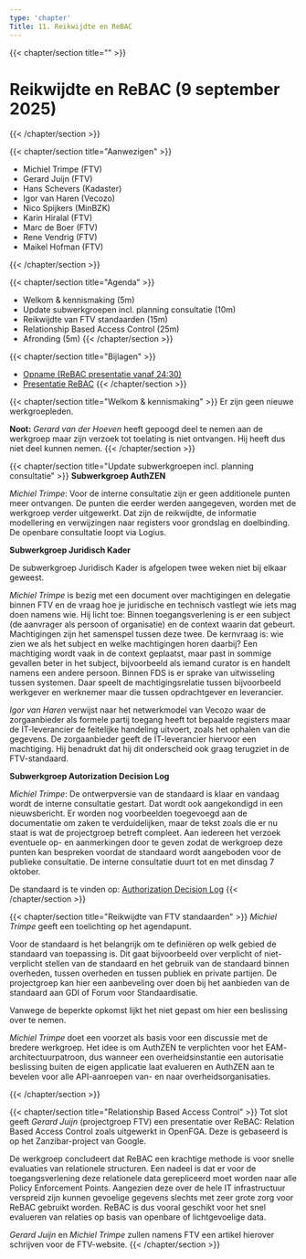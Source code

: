 ```yaml
---
type: 'chapter'
Title: 11. Reikwijdte en ReBAC
---
```

{{< chapter/section title="" >}}
# Reikwijdte en ReBAC (9 september 2025)
{{< /chapter/section >}}

{{< chapter/section title="Aanwezigen" >}}
- Michiel Trimpe (FTV)
- Gerard Juijn (FTV)
- Hans Schevers (Kadaster)
- Igor van Haren (Vecozo)
- Nico Spijkers (MinBZK)
- Karin Hiralal (FTV)
- Marc de Boer (FTV)
- Rene Vendrig (FTV)
- Maikel Hofman (FTV)

{{< /chapter/section >}}

{{< chapter/section title="Agenda" >}}
- Welkom & kennismaking (5m)
- Update subwerkgroepen incl. planning consultatie (10m)
- Reikwijdte van FTV standaarden (15m)
- Relationship Based Access Control (25m)
- Afronding (5m)
{{< /chapter/section >}}

{{< chapter/section title="Bijlagen" >}}
- [Opname (ReBAC presentatie vanaf 24:30)](https://github.com/VNG-Realisatie/ftv/raw/refs/heads/main/static/videos/20250909-reikwijdte-en-rebac.mp4)
- [Presentatie ReBAC](/ftv/documents/20250909-rebac.odp)
{{< /chapter/section >}}

{{< chapter/section title="Welkom & kennismaking" >}}
Er zijn geen nieuwe werkgroepleden.

**Noot:** *Gerard van der Hoeven* heeft gepoogd deel te nemen aan de werkgroep maar zijn verzoek tot toelating is niet ontvangen. Hij heeft dus niet deel kunnen nemen. 
{{< /chapter/section >}}

{{< chapter/section title="Update subwerkgroepen incl. planning consultatie" >}}
**Subwerkgroep AuthZEN**

*Michiel Trimpe*: Voor de interne consultatie zijn er geen additionele punten meer ontvangen. De punten die eerder werden aangegeven, worden met de werkgroep verder uitgewerkt. Dat zijn de reikwijdte, de informatie modellering en verwijzingen naar registers voor grondslag en doelbinding. De openbare consultatie loopt via Logius.

**Subwerkgroep Juridisch Kader**

De subwerkgroep Juridisch Kader is afgelopen twee weken niet bij elkaar geweest. 

*Michiel Trimpe* is bezig met een document over machtigingen en delegatie binnen FTV en de vraag hoe je juridische en technisch vastlegt wie iets mag doen namens wie. Hij licht toe: Binnen toegangsverlening is er een subject (de aanvrager als persoon of organisatie) en de context waarin dat gebeurt. Machtigingen zijn het samenspel tussen deze twee. De kernvraag is: wie zien we als het subject en welke machtigingen horen daarbij? Een machtiging wordt vaak in de context geplaatst, maar past in sommige gevallen beter in het subject, bijvoorbeeld als iemand curator is en handelt namens een andere persoon. Binnen FDS is er sprake van uitwisseling tussen systemen. Daar speelt de machtigingsrelatie tussen bijvoorbeeld werkgever en werknemer maar die tussen opdrachtgever en leverancier.

*Igor van Haren* verwijst naar het netwerkmodel van Vecozo waar de zorgaanbieder als formele partij toegang heeft tot bepaalde registers maar de IT-leverancier de feitelijke handeling uitvoert, zoals het ophalen van die gegevens. De zorgaanbieder geeft de IT-leverancier hiervoor een machtiging. Hij benadrukt dat hij dit onderscheid ook graag terugziet in de FTV-standaard.

**Subwerkgroep Autorization Decision Log**

*Michiel Trimpe*: De ontwerpversie van de standaard is klaar en vandaag wordt de interne consultatie gestart. Dat wordt ook aangekondigd in een nieuwsbericht. Er worden nog voorbeelden toegevoegd aan de documentatie om zaken te verduidelijken, maar de tekst zoals die er nu staat is wat de projectgroep betreft compleet. Aan iedereen het verzoek eventuele op- en aanmerkingen door te geven zodat de werkgroep deze punten kan bespreken voordat de standaard wordt aangeboden voor de publieke consultatie. De interne consultatie duurt tot en met dinsdag 7 oktober. 

De standaard is te vinden op: [Authorization Decision Log](https://vng-realisatie.github.io/authorization-decision-log/)
{{< /chapter/section >}}

{{< chapter/section title="Reikwijdte van FTV standaarden" >}}
*Michiel Trimpe* geeft een toelichting op het agendapunt.

Voor de standaard is het belangrijk om te definiëren op welk gebied de standaard van toepassing is. Dit gaat bijvoorbeeld over verplicht of niet-verplicht stellen van de standaard en het gebruik van de standaard binnen overheden, tussen overheden en tussen publiek en private partijen. De projectgroep kan hier een aanbeveling over doen bij het aanbieden van de standaard aan GDI of Forum voor Standaardisatie. 

Vanwege de beperkte opkomst lijkt het niet gepast om hier een beslissing over te nemen.

*Michiel Trimpe* doet een voorzet als basis voor een discussie met de bredere werkgroep. Het idee is om AuthZEN te verplichten voor het EAM- architectuurpatroon, dus wanneer een overheidsinstantie een autorisatie beslissing buiten de eigen applicatie laat evalueren en AuthZEN aan te bevelen voor alle API-aanroepen van- en naar overheidsorganisaties. 

{{< /chapter/section >}}

{{< chapter/section title="Relationship Based Access Control" >}}
Tot slot geeft *Gerard Juijn* (projectgroep FTV) een presentatie over ReBAC: Relation Based Access Control zoals uitgewerkt in OpenFGA. Deze is gebaseerd is op het Zanzibar-project van Google.

De werkgroep concludeert dat ReBAC een krachtige methode is voor snelle evaluaties van relationele structuren. Een nadeel is dat er voor de toegangsverlening deze relationele data gerepliceerd moet worden naar alle Policy Enforcement Points. Aangezien deze over de hele IT infrastructuur verspreid zijn kunnen gevoelige gegevens slechts met zeer grote zorg voor ReBAC gebruikt worden. ReBAC is dus vooral geschikt voor het snel evalueren van relaties op basis van openbare of lichtgevoelige data.

*Gerard Juijn* en *Michiel Trimpe* zullen namens FTV een artikel hierover schrijven voor de FTV-website. 
{{< /chapter/section >}}